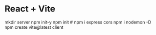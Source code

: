 # React + Vite

mkdir server
npm init-y
npm init #
npm i express cors
npm i nodemon -D
npm create vite@latest client
